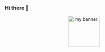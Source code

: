 ### Hi there 👋
<div id="header" align="center">
  <img src="https://media.giphy.com/media/M9gbBd9nbDrOTu1Mqx/giphy.gif](https://user-images.githubusercontent.com/46892268/227146053-d32f2c24-9102-4c3c-a6e0-9f5611890f98.png" alt="my banner" width="100"/>
</div>
